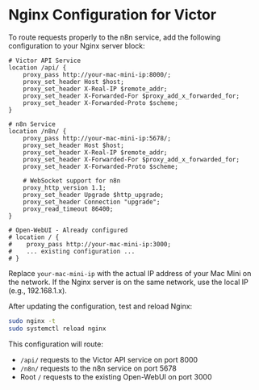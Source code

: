 # Nginx Configuration for Victor

To route requests properly to the n8n service, add the following configuration to your Nginx server block:

```nginx
# Victor API Service
location /api/ {
    proxy_pass http://your-mac-mini-ip:8000/;
    proxy_set_header Host $host;
    proxy_set_header X-Real-IP $remote_addr;
    proxy_set_header X-Forwarded-For $proxy_add_x_forwarded_for;
    proxy_set_header X-Forwarded-Proto $scheme;
}

# n8n Service
location /n8n/ {
    proxy_pass http://your-mac-mini-ip:5678/;
    proxy_set_header Host $host;
    proxy_set_header X-Real-IP $remote_addr;
    proxy_set_header X-Forwarded-For $proxy_add_x_forwarded_for;
    proxy_set_header X-Forwarded-Proto $scheme;
    
    # WebSocket support for n8n
    proxy_http_version 1.1;
    proxy_set_header Upgrade $http_upgrade;
    proxy_set_header Connection "upgrade";
    proxy_read_timeout 86400;
}

# Open-WebUI - Already configured
# location / {
#    proxy_pass http://your-mac-mini-ip:3000;
#    ... existing configuration ...
# }
```

Replace `your-mac-mini-ip` with the actual IP address of your Mac Mini on the network. If the Nginx server is on the same network, use the local IP (e.g., 192.168.1.x).

After updating the configuration, test and reload Nginx:

```bash
sudo nginx -t
sudo systemctl reload nginx
```

This configuration will route:
- `/api/` requests to the Victor API service on port 8000
- `/n8n/` requests to the n8n service on port 5678
- Root `/` requests to the existing Open-WebUI on port 3000